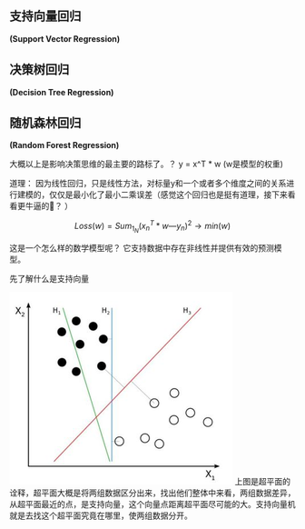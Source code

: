 ## 支持向量回归
**(Support Vector Regression)**  

## 决策树回归
**(Decision Tree Regression)**  

## 随机森林回归
**(Random Forest Regression)**  


大概以上是影响决策思维的最主要的路标了。？
y = x^T * w (w是模型的权重)


道理： 因为线性回归，只是线性方法，对标量y和一个或者多个维度之间的关系进行建模的，仅仅是最小化了最小二乘误差（感觉这个回归也是挺有道理，接下来看看更牛逼的🐂？ ）


```math
Loss(w) = Sum_1_N(x_n^T * w — y_n) ^ 2 → min(w)
```

这是一个怎么样的数学模型呢？
它支持数据中存在非线性并提供有效的预测模型。

先了解什么是支持向量
  

![](../assets/img/超平面.jpg)
上图是超平面的诠释，超平面大概是将两组数据区分出来，找出他们整体中来看，两组数据差异，从超平面最近的点，是支持向量，这个向量点距离超平面尽可能的大。支持向量机就是去找这个超平面究竟在哪里，使两组数据分开。